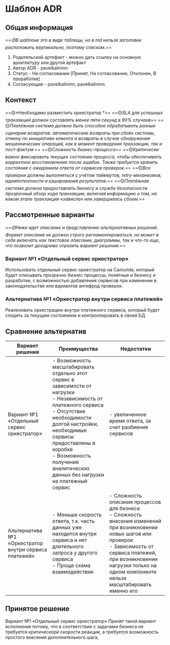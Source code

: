 
# Шаблон ADR 
## Общая информация 

*==🟡В шаблоне это в виде таблицы, но в md нельзя заголовки расположить вертикально, поэтому списком.==*

1. Родительский артефакт - можно дать ссылку на основную архитектуру или другой артефакт
2. Автор ADR - pavelkalininn
3. Статус - На согласовании [Принят, На согласовании, Отклонен, В проработке]
4. Согласующие - pavelkalininn, pavelkalininn

## Контекст
==🟡*Необходимо разместить оркестратор  *== 
==🟡*SLA для успешных транзакций должен составлять менее пяти секунд в 90% случаев*== 
==🟡*Платёжная система должна быть способна обрабатывать разные сценарии возвратов: автоматические возвраты при сбоях системы, отмену по инициативе клиента и возвраты в случае обнаружения мошеннических операций, как в момент проведения транзакции, так и пост-фактум.*== 
==🟡*Сложность бизнес-процесса*==
==🟡*Критически важно фиксировать текущее состояние процесса, чтобы обеспечивать корректное восстановление после ошибок. Также требуется хранить состояния с ожиданием ответа от сервисов проверок.*==
==🟡*Все проверки должны выполняться с учётом таймаутов, retry-механизмов, идемпотентности и кэширования результатов.*==
==🟡*Платёжная система должна предоставлять бизнесу и службе безопасности прозрачный обзор хода транзакции, включая информацию о том, на каком этапе транзакция «зависла» или завершилась сбоем.*== 

## Рассмотренные варианты
*==🟡Ниже идет описание и представление альтернативных решений. Формат описания не должен строго регламентироваться, но может в себя включать как текстовое описание, диаграммы, так и что-то еще, что позволит доходчиво отразить вариант решения.==*

### Вариант №1 «Отдельный сервис оркестратор»
Использовать отдельный сервис оркестратор на Camunda, который будет описывать прозрачно бизнес процессы,
понятные и бизнесу и разработке, с возможностью добавления сервисов при изменении в законодательстве или вариантов антифрод проверок.

### Альтернатива №1 «Оркестратор внутри сервиса платежей»
Реализовать оркестрацию внутри платежного сервиса, который будет следить за текущим состоянием и контроллировать в своей БД. 

## Сравнение альтернатив
| Вариант решения           | Преимущества                                                 | Недостатки                                                |
|---------------------------|--------------------------------------------------------------|-----------------------------------------------------------|
| Вариант №1 «Отдельный сервис оркестратор» | - Возможность масштабировать отдельно этот сервис в зависимости от нагрузки<br>- Независимость от платежного сервиса<br>- Отсутствие необходимости долгой настройки, необходимые сервисы предоставлены в коробке<br>- Возможность получения аналитических данных без нагрузки на платежный сервис | - увеличенное время ответа, за счет разбиения сервисов<br> |
| Альтернатива №1 «Оркестратор внутри сервиса платежей» | - Меньше скорость ответа, т.к. часть данных уже находится внутри сервиса и нет длительного запроса у другого сервиса<br>- Проще схема взаимодействия | - Сложность описания процессов для бизнеса<br>- Сложность внесения изменений при возникновении новых шагов или проверок<br>- Зависимость от сервиса платежей, при возникновении нагрузки только на одном компоненте нельзя масштабировать именно его |

## Принятое решение
Вариант №1 «Отдельный сервис оркестратор»
Принят такой вариант исполнения потому, что в соответствии с задачами бизнеса не требуется критическорй скорости реакции, а требуется возможность простого внесения дополнительного шага, 
